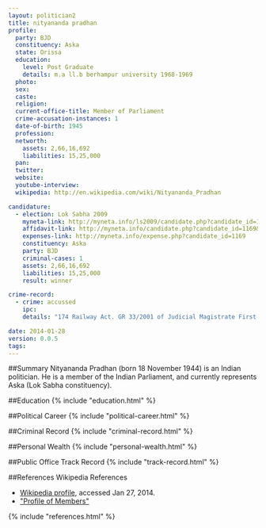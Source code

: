 ```yaml
---
layout: politician2
title: nityananda pradhan
profile: 
  party: BJD
  constituency: Aska
  state: Orissa
  education: 
    level: Post Graduate
    details: m.a ll.b berhampur university 1968-1969
  photo: 
  sex: 
  caste: 
  religion: 
  current-office-title: Member of Parliament
  crime-accusation-instances: 1
  date-of-birth: 1945
  profession: 
  networth: 
    assets: 2,66,16,692
    liabilities: 15,25,000
  pan: 
  twitter: 
  website: 
  youtube-interview: 
  wikipedia: http://en.wikipedia.com/wiki/Nityananda_Pradhan

candidature: 
  - election: Lok Sabha 2009
    myneta-link: http://myneta.info/ls2009/candidate.php?candidate_id=1169
    affidavit-link: http://myneta.info/candidate.php?candidate_id=1169&scan=original
    expenses-link: http://myneta.info/expense.php?candidate_id=1169
    constituency: Aska 
    party: BJD
    criminal-cases: 1
    assets: 2,66,16,692
    liabilities: 15,25,000
    result: winner 

crime-record: 
  - crime: accussed
    ipc: 
    details: "174 Railway Act. GR 33/2001 of Judicial Magistrate First Class (I.M. Bhuyan), Berthampur Dated 29.03.2001" 

date: 2014-01-28
version: 0.0.5
tags: 
---
```

##Summary
Nityananda Pradhan (born 18 November 1944) is an Indian politician. He is a member of the Indian Parliament, and currently represents Aska (Lok Sabha constituency).




##Education
{% include "education.html" %}


##Political Career
{% include "political-career.html" %}


##Criminal Record
{% include "criminal-record.html" %}


##Personal Wealth
{% include "personal-wealth.html" %}


##Public Office Track Record
{% include "track-record.html" %}


##References
Wikipedia References
- [Wikipedia profile]({{page.profile.wikipedia}}), accessed Jan 27, 2014.
- ["Profile of Members"][wiki1]

[wiki1]: http://164.100.47.132/LssNew/Members/Biography.aspx?mpsno=4424


{% include "references.html" %}